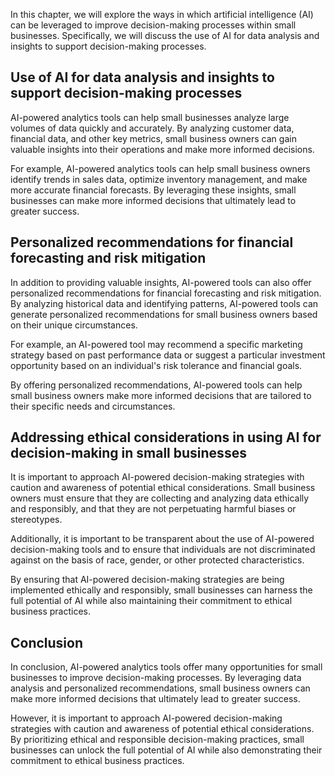 

In this chapter, we will explore the ways in which artificial intelligence (AI) can be leveraged to improve decision-making processes within small businesses. Specifically, we will discuss the use of AI for data analysis and insights to support decision-making processes.

Use of AI for data analysis and insights to support decision-making processes
-----------------------------------------------------------------------------

AI-powered analytics tools can help small businesses analyze large volumes of data quickly and accurately. By analyzing customer data, financial data, and other key metrics, small business owners can gain valuable insights into their operations and make more informed decisions.

For example, AI-powered analytics tools can help small business owners identify trends in sales data, optimize inventory management, and make more accurate financial forecasts. By leveraging these insights, small businesses can make more informed decisions that ultimately lead to greater success.

Personalized recommendations for financial forecasting and risk mitigation
--------------------------------------------------------------------------

In addition to providing valuable insights, AI-powered tools can also offer personalized recommendations for financial forecasting and risk mitigation. By analyzing historical data and identifying patterns, AI-powered tools can generate personalized recommendations for small business owners based on their unique circumstances.

For example, an AI-powered tool may recommend a specific marketing strategy based on past performance data or suggest a particular investment opportunity based on an individual's risk tolerance and financial goals.

By offering personalized recommendations, AI-powered tools can help small business owners make more informed decisions that are tailored to their specific needs and circumstances.

Addressing ethical considerations in using AI for decision-making in small businesses
-------------------------------------------------------------------------------------

It is important to approach AI-powered decision-making strategies with caution and awareness of potential ethical considerations. Small business owners must ensure that they are collecting and analyzing data ethically and responsibly, and that they are not perpetuating harmful biases or stereotypes.

Additionally, it is important to be transparent about the use of AI-powered decision-making tools and to ensure that individuals are not discriminated against on the basis of race, gender, or other protected characteristics.

By ensuring that AI-powered decision-making strategies are being implemented ethically and responsibly, small businesses can harness the full potential of AI while also maintaining their commitment to ethical business practices.

Conclusion
--------------------------

In conclusion, AI-powered analytics tools offer many opportunities for small businesses to improve decision-making processes. By leveraging data analysis and personalized recommendations, small business owners can make more informed decisions that ultimately lead to greater success.

However, it is important to approach AI-powered decision-making strategies with caution and awareness of potential ethical considerations. By prioritizing ethical and responsible decision-making practices, small businesses can unlock the full potential of AI while also demonstrating their commitment to ethical business practices.
